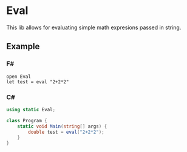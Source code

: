 # Eval
This lib allows for evaluating simple math expresions passed in string.

## Example

### F#
```f#
open Eval
let test = eval "2+2*2"
```

### C#
```c#
using static Eval;

class Program {
    static void Main(string[] args) {
        double test = eval("2+2*2");
    }
}
```